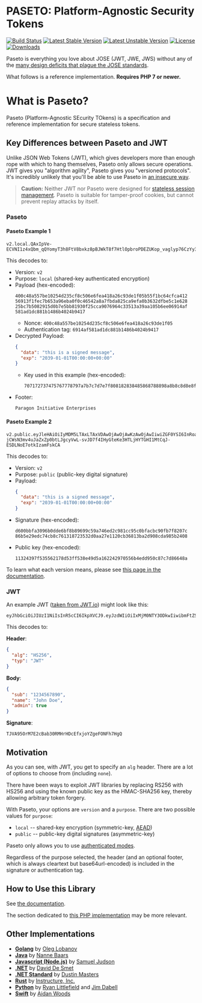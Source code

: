 # PASETO: Platform-Agnostic Security Tokens

[![Build Status](https://travis-ci.org/paragonie/paseto.svg?branch=master)](https://travis-ci.org/paragonie/paseto)
[![Latest Stable Version](https://poser.pugx.org/paragonie/paseto/v/stable)](https://packagist.org/packages/paragonie/paseto)
[![Latest Unstable Version](https://poser.pugx.org/paragonie/paseto/v/unstable)](https://packagist.org/packages/paragonie/paseto)
[![License](https://poser.pugx.org/paragonie/paseto/license)](https://packagist.org/packages/paragonie/paseto)
[![Downloads](https://img.shields.io/packagist/dt/paragonie/paseto.svg)](https://packagist.org/packages/paragonie/paseto)

Paseto is everything you love about JOSE (JWT, JWE, JWS) without any of the
[many design deficits that plague the JOSE standards](https://paragonie.com/blog/2017/03/jwt-json-web-tokens-is-bad-standard-that-everyone-should-avoid).

What follows is a reference implementation. **Requires PHP 7 or newer.**

# What is Paseto?

Paseto (Platform-Agnostic SEcurity TOkens) is a specification and reference implementation
for secure stateless tokens.

## Key Differences between Paseto and JWT

Unlike JSON Web Tokens (JWT), which gives developers more than enough rope with which to
hang themselves, Paseto only allows secure operations. JWT gives you "algorithm agility",
Paseto gives you "versioned protocols". It's incredibly unlikely that you'll be able to
use Paseto in [an insecure way](https://auth0.com/blog/critical-vulnerabilities-in-json-web-token-libraries).

> **Caution:** Neither JWT nor Paseto were designed for
> [stateless session management](http://cryto.net/~joepie91/blog/2016/06/13/stop-using-jwt-for-sessions/).
> Paseto is suitable for tamper-proof cookies, but cannot prevent replay attacks
> by itself.

### Paseto

#### Paseto Example 1

```
v2.local.QAxIpVe-ECVNI1z4xQbm_qQYomyT3h8FtV8bxkz8pBJWkT8f7HtlOpbroPDEZUKop_vaglyp76CzYy375cHmKCW8e1CCkV0Lflu4GTDyXMqQdpZMM1E6OaoQW27gaRSvWBrR3IgbFIa0AkuUFw.UGFyYWdvbiBJbml0aWF0aXZlIEVudGVycHJpc2Vz
```

This decodes to:

* Version: `v2`
* Purpose: `local` (shared-key authenticated encryption)
* Payload (hex-encoded):
  ```
  400c48a557be10254d235cf8c506e6fea418a26c93de1f05b55f1bc64cfca412
  56913f1fec7b653a96eba0f0c46542a8a7fbda825ca9efa0b3632dfbe5c1e628
  25bc7b5082915d0b7e5bb81930f25cca9076964c33513a39aa105b6ee06914af
  581ad1dc881b1486b4024b9417
  ```
  * Nonce: `400c48a557be10254d235cf8c506e6fea418a26c93de1f05`
  * Authentication tag: `6914af581ad1dc881b1486b4024b9417`
* Decrypted Payload:
  ```json
  {
    "data": "this is a signed message",
    "exp": "2039-01-01T00:00:00+00:00"
  }
  ```
  * Key used in this example (hex-encoded):
    ```
    707172737475767778797a7b7c7d7e7f808182838485868788898a8b8c8d8e8f  
    ``` 
* Footer:
  ```
  Paragon Initiative Enterprises
  ```

#### Paseto Example 2

```
v2.public.eyJleHAiOiIyMDM5LTAxLTAxVDAwOjAwOjAwKzAwOjAwIiwiZGF0YSI6InRoaXMgaXMgYSBzaWduZWQgbWVzc2FnZSJ91gC7-jCWsN3mv4uJaZxZp0btLJgcyVwL-svJD7f4IHyGteKe3HTLjHYTGHI1MtCqJ-ESDLNoE7otkIzamFskCA
```

This decodes to:

* Version: `v2`
* Purpose: `public` (public-key digital signature)
* Payload:
  ```json
  {
    "data": "this is a signed message",
    "exp": "2039-01-01T00:00:00+00:00"
  }
  ```
* Signature (hex-encoded):
  ```
  d600bbfa3096b0dde6bf8b89699c59a746ed2c981cc95c0bfacbc90fb7f8207c
  86b5e29edc74cb8c761318723532d0aa27e1120cb36813ba2d908cda985b2408
  ```
* Public key (hex-encoded):
  ```
  11324397f535562178d53ff538e49d5a162242970556b4edd950c87c7d86648a
  ```

To learn what each version means, please see [this page in the documentation](https://github.com/paragonie/paseto/tree/master/docs/01-Protocol-Versions).

### JWT

An example JWT ([taken from JWT.io](https://jwt.io)) might look like this:

```
eyJhbGciOiJIUzI1NiIsInR5cCI6IkpXVCJ9.eyJzdWIiOiIxMjM0NTY3ODkwIiwibmFtZSI6IkpvaG4gRG9lIiwiYWRtaW4iOnRydWV9.TJVA95OrM7E2cBab30RMHrHDcEfxjoYZgeFONFh7HgQ 
```

This decodes to:

**Header**:
```json
{
  "alg": "HS256",
  "typ": "JWT"
}
```

**Body**:
```json
{
  "sub": "1234567890",
  "name": "John Doe",
  "admin": true
}
```

**Signature**:  
```
TJVA95OrM7E2cBab30RMHrHDcEfxjoYZgeFONFh7HgQ
```

## Motivation 

As you can see, with JWT, you get to specify an `alg` header. There are a lot of options to
choose from (including `none`).

There have been ways to exploit JWT libraries by replacing RS256 with HS256 and using
the known public key as the HMAC-SHA256 key, thereby allowing arbitrary token forgery. 

With Paseto, your options are `version` and a `purpose`. There are two possible
values for `purpose`:

* `local` -- shared-key encryption (symmetric-key, [AEAD](https://tonyarcieri.com/all-the-crypto-code-youve-ever-written-is-probably-broken))
* `public` -- public-key digital signatures (asymmetric-key)

Paseto only allows you to use [authenticated modes](https://tonyarcieri.com/all-the-crypto-code-youve-ever-written-is-probably-broken).

Regardless of the purpose selected, the header (and an optional footer, which is always
cleartext but base64url-encoded) is included in the signature or authentication tag.

## How to Use this Library

See [the documentation](https://github.com/paragonie/paseto/tree/master/docs).

The section dedicated to [this PHP implementation](https://github.com/paragonie/paseto/tree/master/docs/02-PHP-Library)
may be more relevant.

## Other Implementations

* **[Golang](https://github.com/o1egl/paseto)** by [Oleg Lobanov](https://github.com/o1egl)
* **[Java](https://github.com/nbaars/paseto4j)** by [Nanne Baars](https://github.com/nbaars)
* **[Javascript (Node.js)](https://github.com/sjudson/paseto.js)** by [Samuel Judson](https://github.com/sjudson)
* **[.NET](https://github.com/idaviddesmet/paseto-dotnet)** by [David De Smet](https://github.com/idaviddesmet)
* **[.NET Standard](https://github.com/dustinsoftware/paseto.net)** by [Dustin Masters](https://github.com/dustinsoftware)
* **[Rust](https://github.com/instructure/paseto)** by [Instructure, Inc.](https://github.com/instructure)
* **[Python](https://github.com/rlittlefield/pypaseto)** by [Ryan Littlefield](https://github.com/rlittlefield) and [Jim Dabell](https://github.com/JimDabell)
* **[Swift](https://github.com/aidantwoods/swift-paseto)** by [Aidan Woods](https://github.com/aidantwoods)